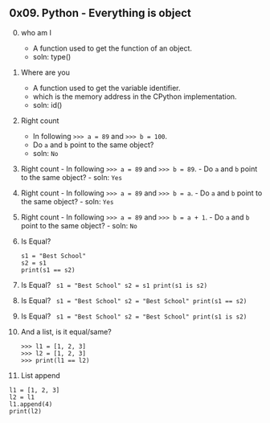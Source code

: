 ## 0x09. Python - Everything is object

0. who am I  
	- A function used to get the function of an object.
	- soln: type()
1. Where are you
	- A function used to get the variable identifier.
	- which is the memory address in the CPython implementation.
	- soln: id()
2. Right count
	- In following ``` >>> a = 89 ``` and ``` >>> b = 100 ```.
	- Do ``` a ``` and ``` b ``` point to the same object?
	- soln: ``` No ```
2. Right count
        - In following ``` >>> a = 89 ``` and ``` >>> b = 89 ```.
        - Do ``` a ``` and ``` b ``` point to the same object?
        - soln: ``` Yes ```
2. Right count
        - In following ``` >>> a = 89 ``` and ``` >>> b = a ```.
        - Do ``` a ``` and ``` b ``` point to the same object?
        - soln: ``` Yes ```
2. Right count
        - In following ``` >>> a = 89 ``` and ``` >>> b = a + 1 ```.
        - Do ``` a ``` and ``` b ``` point to the same object?
        - soln: ``` No ```
6. Is Equal?
	``` 
	s1 = "Best School"
	s2 = s1
	print(s1 == s2)
	```
6. Is Equal?
        ``` 
        s1 = "Best School"
        s2 = s1
        print(s1 is s2)
        ```
6. Is Equal?
        ``` 
        s1 = "Best School"
        s2 = "Best School"
        print(s1 == s2)
        ```
6. Is Equal?
        ``` 
        s1 = "Best School"
        s2 = "Best School"
        print(s1 is s2)
        ```
10. And a list, is it equal/same?
	```
	>>> l1 = [1, 2, 3]
	>>> l2 = [1, 2, 3] 
	>>> print(l1 == l2)
	```

10. List append
```
l1 = [1, 2, 3]
l2 = l1
l1.append(4)
print(l2)
```


